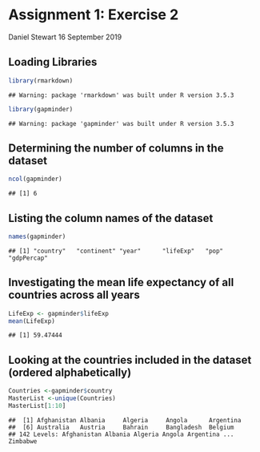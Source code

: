 Assignment 1: Exercise 2
================
Daniel Stewart
16 September 2019

Loading Libraries
-----------------

``` r
library(rmarkdown)
```

    ## Warning: package 'rmarkdown' was built under R version 3.5.3

``` r
library(gapminder)
```

    ## Warning: package 'gapminder' was built under R version 3.5.3

Determining the number of columns in the dataset
------------------------------------------------

``` r
ncol(gapminder)
```

    ## [1] 6

Listing the column names of the dataset
---------------------------------------

``` r
names(gapminder)
```

    ## [1] "country"   "continent" "year"      "lifeExp"   "pop"       "gdpPercap"

Investigating the mean life expectancy of all countries across all years
------------------------------------------------------------------------

``` r
LifeExp <- gapminder$lifeExp
mean(LifeExp)
```

    ## [1] 59.47444

Looking at the countries included in the dataset (ordered alphabetically)
-------------------------------------------------------------------------

``` r
Countries <-gapminder$country
MasterList <-unique(Countries)
MasterList[1:10]
```

    ##  [1] Afghanistan Albania     Algeria     Angola      Argentina  
    ##  [6] Australia   Austria     Bahrain     Bangladesh  Belgium    
    ## 142 Levels: Afghanistan Albania Algeria Angola Argentina ... Zimbabwe
